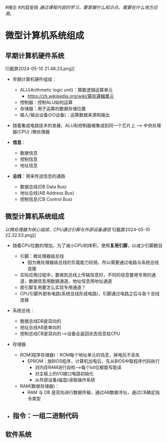 #绪论 #内容安排
*通过课程内容的学习，要掌握什么知识点，需要在什么地方应用。*

# 微型计算机系统组成

## 早期计算机硬件系统
![[截屏2024-05-10 21.48.23.png]]
- 早期计算机硬件组成：
	- ALU(Arithmetic logic unit)：算数逻辑运算单元
		- https://zh.wikipedia.org/wiki/算術邏輯單元
	- 控制器：控制ALU如何运算
	- 存储器：用于运算的数据存储位置
	- 输入/输出设备(I/O设备)：运算数据来源和输出

- 随着集成电路技术的发展，ALU和控制器被集成到同一个芯片上 --> 中央处理器(CPU) /微处理器

- **信息**：
	- 数据信息
	- 控制信息
	- 地址信息

- **总线**：用来传送信息的通路
	- 数据总线(DB Data Bus)
	- 地址总线(AB Address Bus)
	- 控制信息(CB Control Bus)

## 微型计算机系统组成
*以微处理器为核心组成，CPU通过引脚与外部设备通信*
![[截屏2024-05-10 22.32.53.png]]
- 随着CPU位数的增加，为了减小CPU的体积，使用**复用引脚**，以减少引脚数目
	- 引脚：微处理器级总线
		- 因为微处理器级总线的负载能力较弱，所以需要通过电路与系统总线连接
	- 实际应用过程中，要做到总线上传输信息时，不同的信息要用专用的通道，数据信息用数据通道，地址信息用地址通道
	- 那引脚复用要怎么实现专用通道？
	- CPU引脚外部有电路(系统总线形成电路)，引脚通过电路之后与各个总线连接
- 系统总线：
	- 数据总线DB是双向的
	- 地址总线AB是单向的
	- 控制总线CB是双向的-->设备会返回状态信息给CPU

- 存储器
	- ROM(程序存储器)：ROM每个地址单元的信息，掉电后不丢失
		- EPROM：放BIOS程序，计算机加电后，先从BIOS中取程序代码执行
			- 对内存RAM进行自检-->每个bit位都能写能读
			- 对主板上的I/O接口电路初始化
			- 从外部设备(磁盘)读取操作系统
	- RAM(数据存储器)：
		- RAM 与 DB 是双向进行数据传输，通过AB数据寻址，通过CB确定指令类型

- **指令：一组二进制代码**
	- 



## 软件系统


